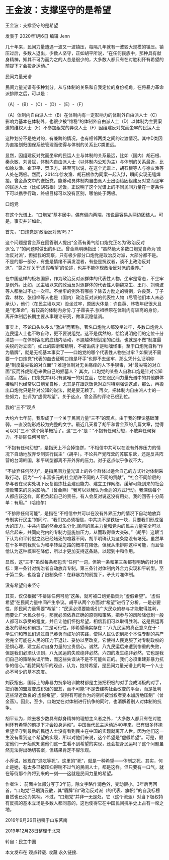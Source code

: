 # 王金波：支撑坚守的是希望

王金波：支撑坚守的是希望

发表于 2020年1月6日 编辑 Jenn

几十年来，民间力量遭遇一波又一波镇压，每隔几年就有一波较大规模的镇压。镇压过后，多数人退出，少数人坚守，正如胡平所说，“在任何民族中，那种具有献身精神，知其不可为而为之的人总是很少的，大多数人都只有在对胜利怀有希望的前提下才会投身运动。” 

民间力量光谱 

民间力量光谱有多种划分。从与体制的关系和自我定位的身份视角，在将暴力革命派排除之后，可以是： 

（A）-（B）-（C）-（D）-（E）-（F）

（A）体制内自由派人士（B）在体制内有一定影响力的体制外自由派人士（C）影响力基本在体制外，也很少被“维稳”的体制外自由派人士（D）以体制为主要渠道的维权人士（E）不参加组党的异议人士（F）因组建反对党而坐牢的民运人士 

这种划分不是绝对的，有兼跨的情况，也有相邻两类之间的过渡情况。其中D类因为直接划归国保系统管理而使得与体制的关系比C类更远。 

显然，因组建反对党而坐牢的民运人士与体制的关系最远，比如（国内）胡石根、秦永敏、刘贤斌，体制内自由派人士（以体制内公知为主）与体制的关系最近，比如徐友渔、崔卫平、贺卫方。甚至可以说，在这个光谱上，胡石根等人与徐友渔等人处在两极。然而，2014年徐友渔、胡石根作为同案一起入狱，瞬间实现无缝焊接。曾金燕文中的送饭党，能够动员体制内自由派人士出面给因组建反对党而坐牢的民运人士（比如胡石根）送饭，正说明了这个光谱上的不同民间力量在一定条件下可以携手行动，终极目标可以没有区别，哪怕处于两极。 

口炮党 

在这个光谱上，“口炮党”基本居中，偶有偏向两端，按说最容易从两边团结人。可是，事实并非如此。 

首先，“口炮党是‘政治反对派’吗？” 

这个问题是曾金燕在回答别人提出“金燕有勇气给口炮党正名为‘政治反对派’么？”的问题时做出的纠正。曾金燕明确指出：“虽然绝大多数口炮党自命为‘政治反对派’，但据我的观察，只有极少部分口炮党是政治反对派，大部分都不是。不是的那一部分，有些是情绪不满发泄者，有些是抗议者，谈不上政治反对派”，“莫之许关于‘虚假希望’的论述，也并不能体现政治反对派的素养。” 

在中国这样的极权国家，作为政治反对派群体的代表性人物，坐牢是常态，不坐牢是例外。比如，民主墙以来的政治反对派群体的代表性人物魏京生、王丹、刘晓波等人都坐过不止一次牢。不坐牢的例外有哪些？除去方励之的特例，许良英、丁子霖、林牧、张祖桦等人也是（国内）政治反对派的代表性人物（尽管他们本人未必承认），他们（在民主墙以来）没坐过牢，原因大体是：许良英、林牧年纪很大且是“老革命”，有较高的体制内身份.丁子霖丧子.张祖桦原在体制内有较高的身份，离开体制后长期主要从事理论研究，做事沉稳低调。 

事实上，不论口头以多么“激进”而著称，著名口炮党人都没坐过牢，多数口炮党人连民运人士也不敢自称，更不要说组党。这不是偶然的，恰恰说明他们的定位十分清楚——在体制容忍的底线内活动，不逾越体制划定的红线，也就是不做“制度最尖锐的对立面”。如此的圆滑和精明，不被诟病才是咄咄怪事。至于口炮党自称“作为盾牌”，就是无视基本事实了——口炮党的哪个代表性人物坐过牢？如果说不需要一个口炮党“代表的血去证明口炮是坏手”也即不去坐牢，那么凭什么证明你是“制度最尖锐的对立面”？难道体制对无关痛痒的人下手狠毒，对“最尖锐的对立面”反而养虎贻患来做自己的掘墓人？ 其次，口炮党的某些人自称口炮是针对公知而言。然而，口炮党并非只有这唯一的对立面，它在跟民间力量光谱中的其他群体接触时也经常以口炮党自称，尤其是在跟送饭党对立时特别强调这点，那么，再搬出口炮党只是针对公知的说法，就是耍无赖了。 再次，把体制内自由派人士的一些努力，批评为“虚假希望”。关于这点，曾金燕的评论已很到位。 

我的“三不”观点 

大约六七年前，我形成了一个关于民间力量“三不”的观点。由于我的理论基础薄弱，一直没能形成较为完整的文字。最近几天看了胡平和曾金燕的几篇文章，觉得可以对“三不”做个简单概括了。这“三不”是：“不抱有任何幻想，不放弃任何努力，不排除任何可能”。 

“不抱有任何幻想”，是指天上不会掉馅饼，“不相信中共可以在没有外界压力的情况下自动地放弃专制实行民主”（胡平）。不论共产党阵营的苏联东欧，还是反共阵营的台湾韩国，和平转型都离不开外界的压力。对于这点似乎争议不大。 

“不放弃任何努力”，是指民间力量光谱上的各个群体以适合自己的方式针对体制采取行动，因为“一个丰富多元的社会期许不同的人不同的贡献”，“社会不同阶层的参与者在现实处境下反复锻炼社会建设能力、建立工作网络，缓解可能到来的社会溃败带来的恶劣影响。”（曾金燕）“我可以以我认为合适的方式行动。我深信每个人都应该这样，即担负起自己的责任。有人会反对说这没有用处。我的回答十分简单：有用。”（哈维尔）

 “不排除任何可能”，是指在“不相信中共可以在没有外界压力的情况下自动地放弃专制实行民主”的同时，“我们又必须相信，中共决不是铁板一块，只要我们形成强大的压力，中共内部必然会发生分化.民间的民主力量和党内的民主力量完全可以结合起来，共同向党内的专制力量施加压力，从而取得重大突破。”（胡平）这跟当下认为和平转型之路已经堵死的喧嚣不同，胡平明确认为这条路没有堵死。虽然早在十多年前我就认为和平转型之路的概率在降低，但我从未排除这种可能，而且恰恰认为这种概率在降低，所以才更加支持这条路，以起到中和作用。 

显然，这“三不”虽然每条都包含“任何”一词，但第一条和第三条都有明确的针对目标：第一条针对统治者自动放弃专制，第三条针对体制内外合力实现和平转型。至于第二条，也隐含了限制条件：在非暴力的前提下，矛头对准体制。 

没有希望何来坚守 

其实，仅仅根据“不排除任何可能”这条，就可被口炮党指责为“虚假希望”。“虚假希望”在民间力量中间产生争议。胡平从两个方面对“希望”进行了分析。一是必要性，即民间力量需要“希望”：“民运必须要能吸引广大民众的参与才能取得胜利，而要让广大民众参与，那就必须依靠正确的原则和策略，把参与的风险降低到一般人都可以承受的程度，并且让他们怀抱希望，相信我们可以取得胜利。这是民运再出发的基础和前提。”二是可行性，即希望确实存在：“八九民运的真正意义在于：学生们和市民们通过自己英勇而成功的实践，使得人民认识到那个本性专制的共产党完全可能在人民的压力下退让、妥协以至改变，它使得人民克服了对专制政权的恐惧心理，建立起对自身力量的宝贵信心。诚然，八九民运后来遭到惨重的失败，但是我们必须认识到，八九民运的失败绝非必然，六四的发生绝非必然，它也是我们自己的策略失误所致，而这些失误决不是不可能纠正的。我们必须重建非暴力抗争的信心。”我赞同胡平的观点，认为，抱持希望，是民间力量光谱上的每一个人士必不可少的基本态度。 

刘荻指出，国际上的非暴力抗争培训教材都是主张把积极的对手变成消极的对手，把消极的盟友变成积极的盟友，而不可能“不是去建构社会改变的平台，而是批判这些渐近改良的‘虚假希望’，使得有可能作为的空间被当权者变本加厉地压制”（曾金燕）。因此，至少，口炮党在对体制进行抗争的同时，也消解着别人对体制的抗争。 

胡平认为，除去极少数具有献身精神的理想主义者之外，“大多数人都只有在对胜利怀有希望的前提下才会投身运动”。中国当代民主运动近40年来，已有很多怀抱希望坚守到最后的民运人士没有看到民主在中国的实现就离开人世。因为他们这一生没有看到这个希望的实现，所以对他们来说，这个希望是“虚假希望”。可是，假定他们一开始就知道他们这一生看不到希望的实现，还会投身民运吗？这个问题虽然无法得出确切答案，但结果肯定不容乐观。 

小乔说，她现在“混吃等死”。这里的“死”，就是一种希望——体制之死。其实，何止是她，有太多已被压抑得喘不过气的民间人士，都是这样。但只要有一口气，就在等待那个终将到来的一刻——这就是民间力量的希望。 

作者注： 前面主体部分写于3年前，除文字略作润色外，变动很小。3年后再回首，“口炮党”已烟消云散，其“盾牌”和“政治反对派（的代表、旗帜）”的自我标榜自然也已沦为笑柄。不过，“口炮党”并非一无是处，它（这个流派）对当下极权持有反抗的基本立场是多数人都同意的，这也使得它在中国民间抗争史上占有一席之地。 

2016年9月26日初稿于山东莒南

2019年12月28日整理于北京

转自：民主中国

本文发布在 观点转载. 收藏 永久链接.